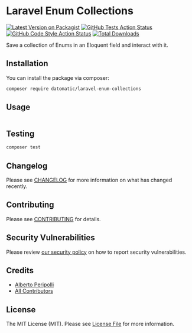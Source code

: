 # Laravel Enum Collections

[![Latest Version on Packagist](https://img.shields.io/packagist/v/datomatic/laravel-enum-collections.svg?style=flat-square)](https://packagist.org/packages/datomatic/laravel-enum-collections)
[![GitHub Tests Action Status](https://img.shields.io/github/workflow/status/datomatic/laravel-enum-collections/run-tests?label=tests)](https://github.com/datomatic/laravel-enum-collections/actions?query=workflow%3Arun-tests+branch%3Amain)
[![GitHub Code Style Action Status](https://img.shields.io/github/workflow/status/datomatic/laravel-enum-collections/Fix%20PHP%20code%20style%20issues?label=code%20style)](https://github.com/datomatic/laravel-enum-collections/actions?query=workflow%3A"Fix+PHP+code+style+issues"+branch%3Amain)
[![Total Downloads](https://img.shields.io/packagist/dt/datomatic/laravel-enum-collections.svg?style=flat-square)](https://packagist.org/packages/datomatic/laravel-enum-collections)

Save a collection of Enums in an Eloquent field and interact with it.

## Installation

You can install the package via composer:

```bash
composer require datomatic/laravel-enum-collections
```

## Usage

```php
```

## Testing

```bash
composer test
```

## Changelog

Please see [CHANGELOG](CHANGELOG.md) for more information on what has changed recently.

## Contributing

Please see [CONTRIBUTING](CONTRIBUTING.md) for details.

## Security Vulnerabilities

Please review [our security policy](../../security/policy) on how to report security vulnerabilities.

## Credits

- [Alberto Peripolli](https://github.com/datomatic)
- [All Contributors](../../contributors)

## License

The MIT License (MIT). Please see [License File](LICENSE.md) for more information.
